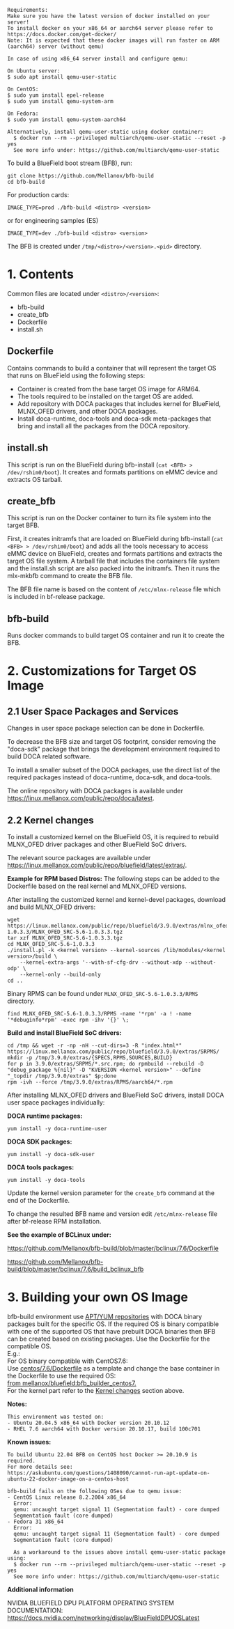```
Requirements:
Make sure you have the latest version of docker installed on your server!
To install docker on your x86_64 or aarch64 server please refer to https://docs.docker.com/get-docker/
Note: It is expected that these docker images will run faster on ARM (aarch64) server (without qemu)

In case of using x86_64 server install and configure qemu:

On Ubuntu server:
$ sudo apt install qemu-user-static

On CentOS:
$ sudo yum install epel-release
$ sudo yum install qemu-system-arm

On Fedora:
$ sudo yum install qemu-system-aarch64

Alternatively, install qemu-user-static using docker container:
  $ docker run --rm --privileged multiarch/qemu-user-static --reset -p yes
  See more info under: https://github.com/multiarch/qemu-user-static

```

To build a BlueField boot stream (BFB), run:

```
git clone https://github.com/Mellanox/bfb-build
cd bfb-build
```

For production cards:
````
IMAGE_TYPE=prod ./bfb-build <distro> <version>
````

or for engineering samples (ES)

````
IMAGE_TYPE=dev ./bfb-build <distro> <version>
````

The BFB is created under `/tmp/<distro>/<version>.<pid>` directory.


# 1. Contents

Common files are located under `<distro>/<version>`:
- bfb-build
- create_bfb
- Dockerfile
- install.sh

## Dockerfile
Contains commands to build a container that will represent the target OS that
runs on BlueField using the following steps:
- Container is created from the base target OS image for ARM64.
- The tools required to be installed on the target OS are added.
- Add repository with DOCA packages that includes kernel for BlueField,
  MLNX_OFED drivers, and other DOCA packages.
- Install doca-runtime, doca-tools and doca-sdk meta-packages that bring and
  install all the packages from the DOCA repository.

## install.sh
This script is run on the BlueField during bfb-install (`cat <BFB> > /dev/rshim0/boot`).
It creates and formats partitions on eMMC device and extracts OS tarball.

## create_bfb
This script is run on the Docker container to turn its file system into the target
BFB.

First, it creates initramfs that are loaded on BlueField during bfb-install
(`cat <BFB> > /dev/rshim0/boot`) and adds all the tools necessary to access eMMC
device on BlueField, creates and formats partitions and extracts the target OS
file system. A tarball file that includes the containers file system and
the install.sh script are also packed into the initramfs.
Then it runs the mlx-mkbfb command to create the BFB file.

The BFB file name is based on the content of `/etc/mlnx-release` file which is
included in bf-release package.

## bfb-build
Runs docker commands to build target OS container and run it to create the BFB.


# 2. Customizations for Target OS Image
## 2.1 User Space Packages and Services
Changes in user space package selection can be done in Dockerfile.

To decrease the BFB size and target OS footprint, consider removing the "doca-sdk"
package that brings the development environment required to build DOCA related
software.

To install a smaller subset of the DOCA packages, use the direct list of the
required packages instead of doca-runtime, doca-sdk, and doca-tools.

The online repository with DOCA packages is available under
https://linux.mellanox.com/public/repo/doca/latest.

## 2.2 Kernel changes
To install a customized kernel on the BlueField OS, it is required to rebuild
MLNX_OFED driver packages and other BlueField SoC drivers.

The relevant source packages are available under
https://linux.mellanox.com/public/repo/bluefield/latest/extras/.


**Example for RPM based Distros:**
The following steps can be added to the Dockerfile based on the real kernel and
MLNX_OFED versions.

After installing the customized kernel and kernel-devel packages, download and
build MLNX_OFED drivers:

````
wget https://linux.mellanox.com/public/repo/bluefield/3.9.0/extras/mlnx_ofed/5.6-1.0.3.3/MLNX_OFED_SRC-5.6-1.0.3.3.tgz
tar xzf MLNX_OFED_SRC-5.6-1.0.3.3.tgz
cd MLNX_OFED_SRC-5.6-1.0.3.3
./install.pl -k <kernel version> --kernel-sources /lib/modules/<kernel version>/build \
	--kernel-extra-args '--with-sf-cfg-drv --without-xdp --without-odp' \
	--kernel-only --build-only
cd ..
````

Binary RPMS can be found under `MLNX_OFED_SRC-5.6-1.0.3.3/RPMS` directory.
````
find MLNX_OFED_SRC-5.6-1.0.3.3/RPMS -name '*rpm' -a ! -name '*debuginfo*rpm' -exec rpm -ihv '{}' \;
````

**Build and install BlueField SoC drivers:**

````
cd /tmp && wget -r -np -nH --cut-dirs=3 -R "index.html*" https://linux.mellanox.com/public/repo/bluefield/3.9.0/extras/SRPMS/
mkdir -p /tmp/3.9.0/extras/{SPECS,RPMS,SOURCES,BUILD}
for p in 3.9.0/extras/SRPMS/*.src.rpm; do rpmbuild --rebuild -D "debug_package %{nil}" -D "KVERSION <kernel version>" --define "_topdir /tmp/3.9.0/extras" $p;done
rpm -ivh --force /tmp/3.9.0/extras/RPMS/aarch64/*.rpm
````

After installing MLNX_OFED drivers and BlueField SoC drivers, install DOCA user
space packages individually:

**DOCA runtime packages:**

````
yum install -y doca-runtime-user
````

**DOCA SDK packages:**

````
yum install -y doca-sdk-user
````

**DOCA tools packages:**

````
yum install -y doca-tools
````

Update the kernel version parameter for the `create_bfb` command at the end of the
Dockerfile.

To change the resulted BFB name and version edit `/etc/mlnx-release` file after
bf-release RPM installation.

**See the example of BCLinux under:**

https://github.com/Mellanox/bfb-build/blob/master/bclinux/7.6/Dockerfile

https://github.com/Mellanox/bfb-build/blob/master/bclinux/7.6/build_bclinux_bfb

# 3. Building your own OS Image
bfb-build environment use [APT/YUM repositories](https://linux.mellanox.com/public/repo/doca/) with DOCA binary packages built
for the specific OS.
If the required OS is binary compatible with one of the supported OS that have
prebuilt DOCA binaries then BFB can be created based on existing packages.
Use the Dockerfile for the compatible OS.<br />
E.g.:<br />
For OS binary compatible with CentOS7.6:<br />
Use [centos/7.6/Dockerfile](https://github.com/Mellanox/bfb-build/blob/master/centos/7.6/Dockerfile) as a
template and change the base container in the Dockerfile to use the required OS:<br />
[from mellanox/bluefield:bfb_builder_centos7.](https://github.com/Mellanox/bfb-build/blob/master/centos/7.6/Dockerfile#L1)<br />
For the kernel part refer to the [Kernel changes](https://github.com/Mellanox/bfb-build#22-kernel-changes) section above.


**Notes:**
```
This environment was tested on:
- Ubuntu 20.04.5 x86_64 with Docker version 20.10.12
- RHEL 7.6 aarch64 with Docker version 20.10.17, build 100c701
```

**Known issues:**
```
To build Ubuntu 22.04 BFB on CentOS host Docker >= 20.10.9 is required.
For more details see:
https://askubuntu.com/questions/1408090/cannot-run-apt-update-on-ubuntu-22-docker-image-on-a-centos-host
```

```
bfb-build fails on the following OSes due to qemu issue:
- CentOS Linux release 8.2.2004 x86_64
  Error:
  qemu: uncaught target signal 11 (Segmentation fault) - core dumped
  Segmentation fault (core dumped)
- Fedora 31 x86_64
  Error:
  qemu: uncaught target signal 11 (Segmentation fault) - core dumped
  Segmentation fault (core dumped)

  As a workaround to the issues above install qemu-user-static package using:
  $ docker run --rm --privileged multiarch/qemu-user-static --reset -p yes
  See more info under: https://github.com/multiarch/qemu-user-static
```

**Additional information**

NVIDIA BLUEFIELD DPU PLATFORM OPERATING SYSTEM DOCUMENTATION: https://docs.nvidia.com/networking/display/BlueFieldDPUOSLatest
